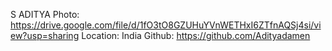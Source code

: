 S ADITYA
Photo: https://drive.google.com/file/d/1fO3tO8GZUHuYVnWETHxI6ZTfnAQSj4si/view?usp=sharing
Location: India
Github: https://github.com/Adityadamen

